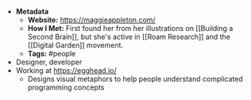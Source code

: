 * **Metadata**
	* **Website:** https://maggieappleton.com/
	* **How I Met:** First found her from her illustrations on [[Building a Second Brain]], but she's active in [[Roam Research]] and the [[Digital Garden]] movement.
	* **Tags:** #people 
* Designer, developer
* Working at https://egghead.io/
	* Designs visual metaphors to help people understand complicated programming concepts